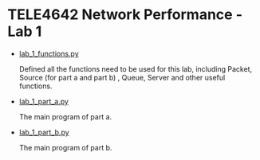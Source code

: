 # TELE4642 Network Performance - Lab 1  

- [lab_1_functions.py](lab_1_functions.py)  

  Defined all the functions need to be used for this lab, including Packet, Source (for part a and part b) , Queue, Server and other useful functions.  

- [lab_1_part_a.py](lab_1_part_a.py)  

  The main program of part a.  

- [lab_1_part_b.py](lab_1_part_b.py)  

  The main program of part b.  